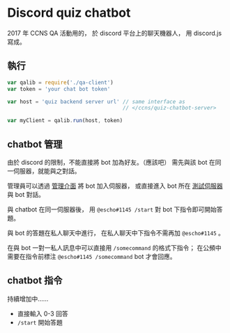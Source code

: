 # Discord quiz chatbot

2017 年 CCNS QA 活動用的，
於 discord 平台上的聊天機器人，
用 discord.js 寫成。

## 執行

```javascript
var qalib = require('./qa-client')
var token = 'your chat bot token'

var host = 'quiz backend server url' // same interface as 
                                     // </ccns/quiz-chatbot-server>

var myClient = qalib.run(host, token)
```

## chatbot 管理
由於 discord 的限制，不能直接將 bot 加為好友。（應該吧）
需先與該 bot 在同一伺服器，就能與之對話。

管理員可以透過 [管理介面](https://discordapp.com/oauth2/authorize?client_id=353136048282271744&scope=bot)
將 bot 加入伺服器，
或直接進入 bot 所在 [測試伺服器](https://discord.gg/AdUbG5B)
與 bot 對話。

與 chatbot 在同一伺服器後，
用 `@escho#1145 /start` 對 bot 下指令即可開始答題。

與 bot 的答題在私人聊天中進行，
在私人聊天中下指令不需再加 `@escho#1145` 。

在與 bot 一對一私人訊息中可以直接用 `/somecommand` 的格式下指令；
在公頻中需要在指令前標注 `@escho#1145 /somecommand` bot 才會回應。

## chatbot 指令
持續增加中……

  - 直接輸入 0-3 回答
  - `/start` 開始答題
